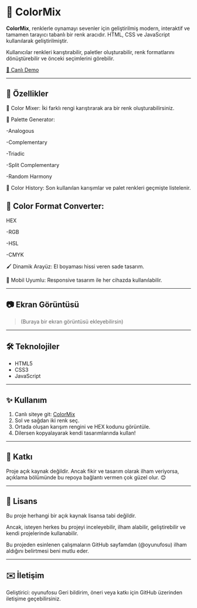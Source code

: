 # 🎨 ColorMix

**ColorMix**, renklerle oynamayı sevenler için geliştirilmiş modern, interaktif ve tamamen tarayıcı tabanlı bir renk aracıdır. HTML, CSS ve JavaScript kullanılarak geliştirilmiştir.

Kullanıcılar renkleri karıştırabilir, paletler oluşturabilir, renk formatlarını dönüştürebilir ve önceki seçimlerini görebilir.

[🔗 Canlı Demo](https://oyunufosu.github.io/ColorMix.github.io/)

---

## 🚀 Özellikler

🎨 Color Mixer: İki farklı rengi karıştırarak ara bir renk oluşturabilirsiniz.

🌈 Palette Generator:

-Analogous

-Complementary

-Triadic

-Split Complementary

-Random Harmony

📂 Color History: Son kullanılan karışımlar ve palet renkleri geçmişte listelenir.

🔄 Color Format Converter:
-
HEX

-RGB

-HSL

-CMYK

🖌️ Dinamik Arayüz: El boyaması hissi veren sade tasarım.

📱 Mobil Uyumlu: Responsive tasarım ile her cihazda kullanılabilir.

---

## 📷 Ekran Görüntüsü

> (Buraya bir ekran görüntüsü ekleyebilirsin)

---

## 🛠️ Teknolojiler

- HTML5  
- CSS3  
- JavaScript

---

## ✨ Kullanım

1. Canlı siteye git: [ColorMix](https://x3eeX6-q.github.io/ColorMix.github.io/)
2. Sol ve sağdan iki renk seç.
3. Ortada oluşan karışım rengini ve HEX kodunu görüntüle.
4. Dilersen kopyalayarak kendi tasarımlarında kullan!

---

## 🤝 Katkı

Proje açık kaynak değildir. Ancak fikir ve tasarım olarak ilham veriyorsa, açıklama bölümünde bu repoya bağlantı vermen çok güzel olur. 😊

---

## 📄 Lisans

Bu proje herhangi bir açık kaynak lisansa tabi değildir.

Ancak, isteyen herkes bu projeyi inceleyebilir, ilham alabilir, geliştirebilir ve kendi projelerinde kullanabilir.

Bu projeden esinlenen çalışmaların GitHub sayfamdan (@oyunufosu) ilham aldığını belirtmesi beni mutlu eder.

---

## ✉️ İletişim

Geliştirici: oyunufosu
Geri bildirim, öneri veya katkı için GitHub üzerinden iletişime geçebilirsiniz.
